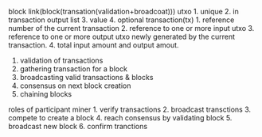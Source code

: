 block link(block(transation(validation+broadcoat)))
utxo
    1. unique
    2. in transaction output list
    3. value
    4. optional
transaction(tx)
    1. reference number of the current transaction
    2. reference to one or more input utxo
    3. reference to one or more output utxo newly generated by the current transaction.
    4. total input amount and output amout.

1. validation of transactions
2. gathering transaction for a block
3. broadcasting valid transactions & blocks
4. consensus on next block creation
5. chaining blocks

roles of participant
miner
    1. verify transactions
    2. broadcast transctions
    3. compete to create a block
    4. reach consensus by validating block
    5. broadcast new block
    6. confirm tranctions